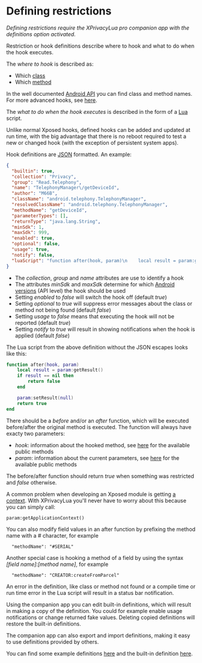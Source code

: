 Defining restrictions
=====================

*Defining restrictions require the XPrivacyLua pro companion app with the definitions option activated.*

Restriction or hook definitions describe where to hook and what to do when the hook executes.

The *where to hook* is described as:

* Which [class](https://developer.android.com/reference/java/lang/Class.html)
* Which [method](https://developer.android.com/reference/java/lang/reflect/Method.html)

In the well documented [Android API](https://developer.android.com/reference/packages.html) you can find class and method names.
For more advanced hooks, see [here](https://github.com/rovo89/XposedBridge/wiki/Development-tutorial#exploring-your-target-and-finding-a-way-to-modify-it).

The *what to do when the hook executes* is described in the form of a [Lua](https://www.lua.org/pil/contents.html) script.

Unlike normal Xposed hooks, defined hooks can be added and updated at run time, with the big advantage that there is no reboot required to test a new or changed hook
(with the exception of persistent system apps).

Hook definitions are [JSON](https://en.wikipedia.org/wiki/JSON) formatted. An example:

```JSON
{
  "builtin": true,
  "collection": "Privacy",
  "group": "Read.Telephony",
  "name": "TelephonyManager\/getDeviceId",
  "author": "M66B",
  "className": "android.telephony.TelephonyManager",
  "resolvedClassName": "android.telephony.TelephonyManager",
  "methodName": "getDeviceId",
  "parameterTypes": [],
  "returnType": "java.lang.String",
  "minSdk": 1,
  "maxSdk": 999,
  "enabled": true,
  "optional": false,
  "usage": true,
  "notify": false,
  "luaScript": "function after(hook, param)\n    local result = param:getResult()\n    if result == nil then\n        return false\n    end\n\n    param:setResult(null)\n    return true\nend\n"
}
```

* The *collection*, *group* and *name* attributes are use to identify a hook
* The attributes *minSdk* and *maxSdk* determine for which [Android versions](https://source.android.com/setup/build-numbers) (API level) the hook should be used
* Setting *enabled* to *false* will switch the hook off (default *true*)
* Setting *optional* to *true* will suppress error messages about the class or method not being found (default *false*)
* Setting *usage* to *false* means that executing the hook will not be reported (default *true*)
* Setting *notify* to *true* will result in showing notifications when the hook is applied (default *false*)

The Lua script from the above definition without the JSON escapes looks like this:

```Lua
function after(hook, param)
    local result = param:getResult()
    if result == nil then
        return false
    end

    param:setResult(null)
    return true
end
```

There should be a *before* and/or an *after* function, which will be executed before/after the original method is executed.
The function will always have exacty two parameters:

* *hook*: information about the hooked method, see [here](https://github.com/M66B/XPrivacyLua/blob/master/app/src/main/java/eu/faircode/xlua/XHook.java) for the available public methods
* *param*: information about the current parameters, see [here](https://github.com/M66B/XPrivacyLua/blob/master/app/src/main/java/eu/faircode/xlua/XParam.java) for the available public methods

The before/after function should return *true* when something was restricted and *false* otherwise.

A common problem when developing an Xposed module is getting [a context](https://developer.android.com/reference/android/content/Context.html).
With XPrivacyLua you'll never have to worry about this because you can simply call:

```
param:getApplicationContext()
```

You can also modify field values in an after function by prefixing the method name with a # character, for example

```
  "methodName": "#SERIAL"
```

Another special case is hooking a method of a field by using the syntax *[field name]:[method name]*, for example

```
  "methodName": "CREATOR:createFromParcel"
```

An error in the definition, like class or method not found or a compile time or run time error in the Lua script will result in a status bar notification.

Using the companion app you can edit built-in definitions, which will result in making a copy of the definition.
You could for example enable usage notifications or change returned fake values.
Deleting copied definitions will restore the built-in definitions.

The companion app can also export and import definitions, making it easy to use definitions provided by others.

You can find some example definitions [here](https://github.com/M66B/XPrivacyLua/tree/master/examples)
and the built-in definition [here](https://github.com/M66B/XPrivacyLua/tree/master/app/src/main/assets).
